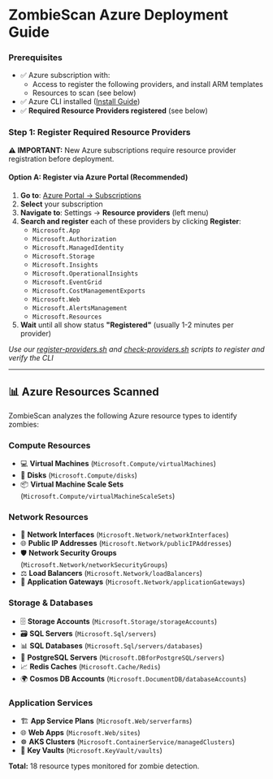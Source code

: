 # ZombieScan Azure Deployment Guide

### Prerequisites
- ✅ Azure subscription with: 
   - Access to register the following providers, and install ARM templates
   - Resources to scan (see below)
- ✅ Azure CLI installed ([Install Guide](https://docs.microsoft.com/cli/azure/install-azure-cli))
- ✅ **Required Resource Providers registered** (see below)

### Step 1: Register Required Resource Providers

**⚠️ IMPORTANT:** New Azure subscriptions require resource provider registration before deployment.

#### Option A: Register via Azure Portal (Recommended)

1. **Go to**: [Azure Portal → Subscriptions](https://portal.azure.com/#view/Microsoft_Azure_Billing/SubscriptionsBlade)
2. **Select** your subscription
3. **Navigate to**: Settings → **Resource providers** (left menu)
4. **Search and register** each of these providers by clicking **Register**:
   - `Microsoft.App`
   - `Microsoft.Authorization`
   - `Microsoft.ManagedIdentity`
   - `Microsoft.Storage`
   - `Microsoft.Insights`
   - `Microsoft.OperationalInsights`
   - `Microsoft.EventGrid`
   - `Microsoft.CostManagementExports`
   - `Microsoft.Web`
   - `Microsoft.AlertsManagement`
   - `Microsoft.Resources`
5. **Wait** until all show status **"Registered"** (usually 1-2 minutes per provider)

_Use our [register-providers.sh](register-providers.sh) and [check-providers.sh](check-providers.sh) scripts to register and verify the CLI_


---

## 📊 Azure Resources Scanned

ZombieScan analyzes the following Azure resource types to identify zombies:

### Compute Resources
- 💻 **Virtual Machines** (`Microsoft.Compute/virtualMachines`)
- 💾 **Disks** (`Microsoft.Compute/disks`)
- 📦 **Virtual Machine Scale Sets** (`Microsoft.Compute/virtualMachineScaleSets`)

### Network Resources
- 🔌 **Network Interfaces** (`Microsoft.Network/networkInterfaces`)
- 🌐 **Public IP Addresses** (`Microsoft.Network/publicIPAddresses`)
- 🛡️ **Network Security Groups** (`Microsoft.Network/networkSecurityGroups`)
- ⚖️ **Load Balancers** (`Microsoft.Network/loadBalancers`)
- 🚪 **Application Gateways** (`Microsoft.Network/applicationGateways`)

### Storage & Databases
- 🗄️ **Storage Accounts** (`Microsoft.Storage/storageAccounts`)
- 🗃️ **SQL Servers** (`Microsoft.Sql/servers`)
- 📊 **SQL Databases** (`Microsoft.Sql/servers/databases`)
- 🐘 **PostgreSQL Servers** (`Microsoft.DBforPostgreSQL/servers`)
- 📈 **Redis Caches** (`Microsoft.Cache/Redis`)
- 🌍 **Cosmos DB Accounts** (`Microsoft.DocumentDB/databaseAccounts`)

### Application Services
- 🏗️ **App Service Plans** (`Microsoft.Web/serverfarms`)
- 🌐 **Web Apps** (`Microsoft.Web/sites`)
- ☸️ **AKS Clusters** (`Microsoft.ContainerService/managedClusters`)
- 🔑 **Key Vaults** (`Microsoft.KeyVault/vaults`)

**Total:** 18 resource types monitored for zombie detection.
